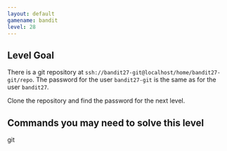 ```yaml
---
layout: default
gamename: bandit
level: 28
---
```

Level Goal
----------
There is a git repository at `ssh://bandit27-git@localhost/home/bandit27-git/repo`. The password for the user `bandit27-git` is the same as for the user `bandit27`.

Clone the repository and find the password for the next level.


Commands you may need to solve this level
-----------------------------------------
git

